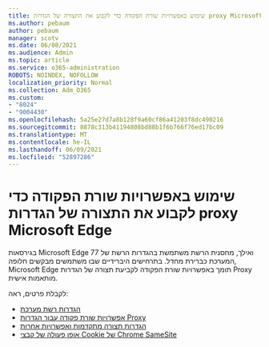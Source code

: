 ```yaml
---
title: שימוש באפשרויות שורת הפקודה כדי לקבוע את התצורה של הגדרות proxy Microsoft Edge
ms.author: pebaum
author: pebaum
manager: scotv
ms.date: 06/08/2021
ms.audience: Admin
ms.topic: article
ms.service: o365-administration
ROBOTS: NOINDEX, NOFOLLOW
localization_priority: Normal
ms.collection: Adm_O365
ms.custom:
- "8024"
- "9004430"
ms.openlocfilehash: 5a25e27d7a8b128f9a60cf86a41203f8dc490216
ms.sourcegitcommit: 8878c313b41194808bd88b1f6b766f76ed17bc09
ms.translationtype: MT
ms.contentlocale: he-IL
ms.lasthandoff: 06/09/2021
ms.locfileid: "52897286"
---
```

# <a name="use-command-line-options-to-configure-proxy-settings-in-microsoft-edge"></a>שימוש באפשרויות שורת הפקודה כדי לקבוע את התצורה של הגדרות proxy Microsoft Edge

בגירסאות Microsoft Edge 77 ואילך, מחסנית הרשת משתמשת בהגדרות הרשת של המערכת כברירת מחדל. בתרחישים היברידיים שבו משתמשים מבקשים חלופה, Microsoft Edge תומך באפשרויות שורת הפקודה לקביעת תצורה של הגדרות Proxy מותאמות אישית. 

לקבלת פרטים, ראה:

- [הגדרות רשת מערכת](/deployedge/edge-learnmore-cmdline-options-proxy-settings#system-network-settings)
- [אפשרויות שורת פקודה עבור הגדרות Proxy](/deployedge/edge-learnmore-cmdline-options-proxy-settings#system-network-settings)
- [הגדרות תצורה מתקדמות ואפשרויות אחרות](https://go.microsoft.com/fwlink/?linkid=2134293)
- [אופן פעולה של קבצי Cookie של Chrome SameSite](/office365/troubleshoot/miscellaneous/chrome-behavior-affects-applications)